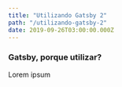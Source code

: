 ```yaml
---
title: "Utilizando Gatsby 2"
path: "/utilizando-gatsby-2"
date: 2019-09-26T03:00:00.000Z
---
```


### Gatsby, porque utilizar?

Lorem ipsum
